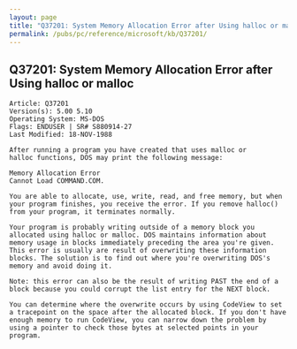 ```yaml
---
layout: page
title: "Q37201: System Memory Allocation Error after Using halloc or malloc"
permalink: /pubs/pc/reference/microsoft/kb/Q37201/
---
```


## Q37201: System Memory Allocation Error after Using halloc or malloc

	Article: Q37201
	Version(s): 5.00 5.10
	Operating System: MS-DOS
	Flags: ENDUSER | SR# S880914-27
	Last Modified: 18-NOV-1988
	
	After running a program you have created that uses malloc or
	halloc functions, DOS may print the following message:
	
	Memory Allocation Error
	Cannot Load COMMAND.COM.
	
	You are able to allocate, use, write, read, and free memory, but when
	your program finishes, you receive the error. If you remove halloc()
	from your program, it terminates normally.
	
	Your program is probably writing outside of a memory block you
	allocated using halloc or malloc. DOS maintains information about
	memory usage in blocks immediately preceding the area you're given.
	This error is usually are result of overwriting these information
	blocks. The solution is to find out where you're overwriting DOS's
	memory and avoid doing it.
	
	Note: this error can also be the result of writing PAST the end of a
	block because you could corrupt the list entry for the NEXT block.
	
	You can determine where the overwrite occurs by using CodeView to set
	a tracepoint on the space after the allocated block. If you don't have
	enough memory to run CodeView, you can narrow down the problem by
	using a pointer to check those bytes at selected points in your
	program.
